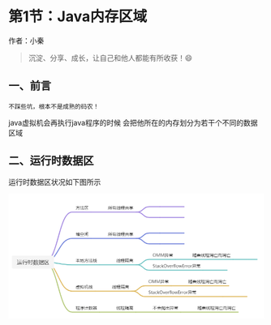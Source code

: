# 第1节：Java内存区域

作者：小秦


>沉淀、分享、成长，让自己和他人都能有所收获！😄

## 一、前言

`不踩些坑，根本不是成熟的码农！`

java虚拟机会再执行java程序的时候 会把他所在的内存划分为若干个不同的数据区域

## 二、运行时数据区

运行时数据区状况如下图所示

![](img/jvm/jvm-运行时内区图片.png)